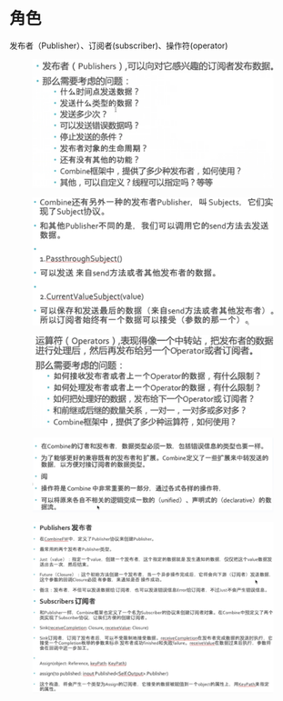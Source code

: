 # 角色

发布者（Publisher）、订阅者(subscriber)、操作符(operator)

<figure><img src="../../../../../../.gitbook/assets/image (4) (1).png" alt=""><figcaption></figcaption></figure>

<figure><img src="../../../../../../.gitbook/assets/image (10) (1).png" alt=""><figcaption></figcaption></figure>

<figure><img src="../../../../../../.gitbook/assets/image (8) (1).png" alt=""><figcaption></figcaption></figure>

<figure><img src="../../../../../../.gitbook/assets/image (9) (1).png" alt=""><figcaption></figcaption></figure>

<figure><img src="../../../../../../.gitbook/assets/image (7) (1).png" alt=""><figcaption></figcaption></figure>
